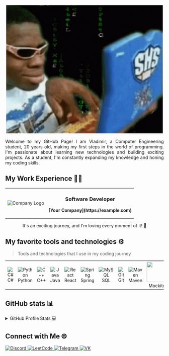 <div align="center">
  <img src="https://github.com/ynb4gang/ynb4gang/blob/main/smth.gif" alt="👋 Hi there! I'm Vladimir" title="👨‍💻" style="max-width: 100%; display: inline-block;" data-target="animated-image.originalImage">
</div>
<div align="justify">
</div>
<p></p>
<p align="justify">
Welcome to my GitHub Page! I am Vladimir, a Computer Engineering student, 20 years old, making my first steps in the world of programming. I'm passionate about learning new technologies and building exciting projects. As a student, I'm constantly expanding my knowledge and honing my coding skills.
</p>

## My Work Experience 👨‍💼

<div align="center">
  <table>
    <tr>
      <td align="center">
        <img src="https://your-company-logo-url.com" alt="Company Logo" width="80" height="80" />
      </td>
      <td align="center">
        <h3><b>Software Developer</b></h3>
        <p><b>[Your Company](https://example.com)</b></p>
      </td>
    </tr>
  </table>
</div>

<p align="center">
  It's an exciting journey, and I'm loving every moment of it! 💼
</p>

## My favorite tools and technologies ⚙️

> Tools and technologies that I use in my coding journey

<table>
  <tr>
    <td align="center" width="96">
        <img src="https://techstack-generator.vercel.app/csharp-icon.svg" alt="C#" width="65" height="65" />
      <br>C#
    </td>
    <td align="center" width="96">
        <img src="https://techstack-generator.vercel.app/python-icon.svg" alt="Python" width="65" height="65" />
      <br>Python
    </td>
    <td align="center" width="96">
        <img src="https://techstack-generator.vercel.app/cpp-icon.svg" alt="C++" width="65" height="65" />
      <br>C++
    </td>
    <td align="center" width="96">
        <img src="https://techstack-generator.vercel.app/java-icon.svg" alt="Java" width="65" height="65" />
      <br>Java
    </td>
    <td align="center" width="96">
        <img src="https://techstack-generator.vercel.app/react-icon.svg" alt="React" width="65" height="65" />
      <br>React
    </td>
    <td align="center" width="96">
        <img src="https://camo.githubusercontent.com/3725fbdff36aded1ac56da6eba080d5c95120ec0e06ef15a2612ca70d29e3e34/68747470733a2f2f6c6d73646f2e7265612e72752f706c7567696e66696c652e7068702f32353034332f636f757273652f6f7665727669657766696c65732f737072696e675f626565636f6465722e6f72672d332e706e67" alt="Spring" width="65" height="65" />
      <br>Spring
    </td>
    <td align="center" width="96">
        <img src="https://techstack-generator.vercel.app/mysql-icon.svg" alt="MySQL" width="65" height="65" />
      <br>SQL
    </td>
    <td align="center" width="96">
        <img src="https://techstack-generator.vercel.app/github-icon.svg" alt="Git" width="65" height="65" />
      <br>Git
    </td>
    <td align="center" width="96">
        <img src="https://w1.pngwing.com/pngs/874/1023/png-transparent-leaf-apache-maven-software-build-apache-software-foundation-java-servlet-client-computer-software-hibernate.png" alt="Maven" width="65" height="65" />
      <br>Maven
    </td>
    <td align="center" width="96">
        <img src="https://camo.githubusercontent.com/d0ec618583c7786bd4d20d8ebbab73b19596fd14768f34c7a0ccdda32b5be603/68747470733a2f2f6d79736c6964652e72752f646f63756d656e74735f332f33636330616565636564643066643861316466343331643036373039643238382f696d6733392e6a7067" width="65" height="65" />
      <br>Mockito
    </td>
</table>

## GitHub stats 📊

<details>
  <summary>GitHub Profile Stats 💻</summary>
  <br/>
    <a href="https://github.com/anuraghazra/github-readme-stats"><img alt="Vladimir's Github Stats" src="https://github-readme-stats.vercel.app/api/?username=ynb4gang&show_icons=true&count_private=true&theme=default&hide_border=true&bg_color=fff&title_color=00E676&icon_color=00E676" height="192px"/></a>
  <a href="https://github.com/anuraghazra/github-readme-stats"><img alt "Vladimir's Top Languages" src="https://github-readme-stats.vercel.app/api/top-langs/?username=ynb4gang&langs_count=8&layout=compact&theme=default&hide_border=true&bg_color=fff&title_color=000&icon_color=000&hide=Jupyter%20Notebook" height="192px"/></a>
  <br/>
</details>

## Connect with Me 🌐

<a href="https://discord.com/your-discord-id">
  <img src="https://img.shields.io/badge/Discord-Chat%20with%20Me-7289DA?style=for-the-badge&logo=discord&logoColor=white" alt="Discord">
</a>
<a href="https://leetcode.com/your-leetcode-id">
  <img src="https://img.shields.io/badge/LeetCode-Practice%20with%20Me-FFA116?style=for-the-badge&logo=leetcode&logoColor=white" alt="LeetCode">
</a>
<a href="https://t.me/your-telegram-id">
  <img src="https://img.shields.io/badge/Telegram-Message%20Me-2CA5E0?style=for-the-badge&logo=telegram&logoColor=white" alt="Telegram">
</a>
<a href="https://vk.com/your-vk-id">
  <img src="https://img.shields.io/badge/VK-Add%20Me%20as%20Friend-4A76A8?style=for-the-badge&logo=vk&logoColor=white" alt="VK">
</a>
